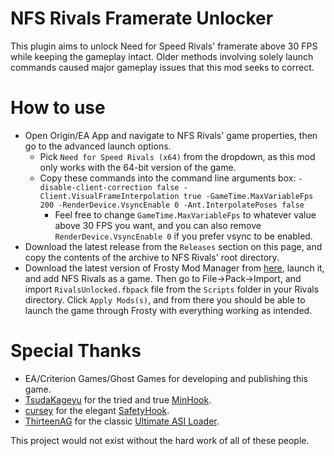 # NFS Rivals Framerate Unlocker

This plugin aims to unlock Need for Speed Rivals' framerate above 30 FPS while keeping the gameplay intact. Older methods involving solely launch commands caused major gameplay issues that this mod seeks to correct.

# How to use

- Open Origin/EA App and navigate to NFS Rivals' game properties, then go to the advanced launch options.
  - Pick `Need for Speed Rivals (x64)` from the dropdown, as this mod only works with the 64-bit version of the game.
  - Copy these commands into the command line arguments box: `-disable-client-correction false -Client.VisualFrameInterpolation true -GameTime.MaxVariableFps 200 -RenderDevice.VsyncEnable 0 -Ant.InterpolatePoses false`
    - Feel free to change `GameTime.MaxVariableFps` to whatever value above 30 FPS you want, and you can also remove `RenderDevice.VsyncEnable 0` if you prefer vsync to be enabled.
- Download the latest release from the `Releases` section on this page, and copy the contents of the archive to NFS Rivals' root directory.
- Download the latest version of Frosty Mod Manager from [here](https://github.com/CadeEvs/FrostyToolsuite/releases), launch it, and add NFS Rivals as a game. Then go to File->Pack->Import, and import `RivalsUnlocked.fbpack` file from the `Scripts` folder in your Rivals directory. Click `Apply Mods(s)`, and from there you should be able to launch the game through Frosty with everything working as intended.

# Special Thanks
- EA/Criterion Games/Ghost Games for developing and publishing this game.
- [TsudaKageyu](https://github.com/TsudaKageyu) for the tried and true [MinHook](https://github.com/TsudaKageyu/minhook).
- [cursey](https://github.com/cursey) for the elegant [SafetyHook](https://github.com/cursey/safetyhook).
- [ThirteenAG](https://github.com/ThirteenAG) for the classic [Ultimate ASI Loader](https://github.com/ThirteenAG/Ultimate-ASI-Loader).

This project would not exist without the hard work of all of these people.
